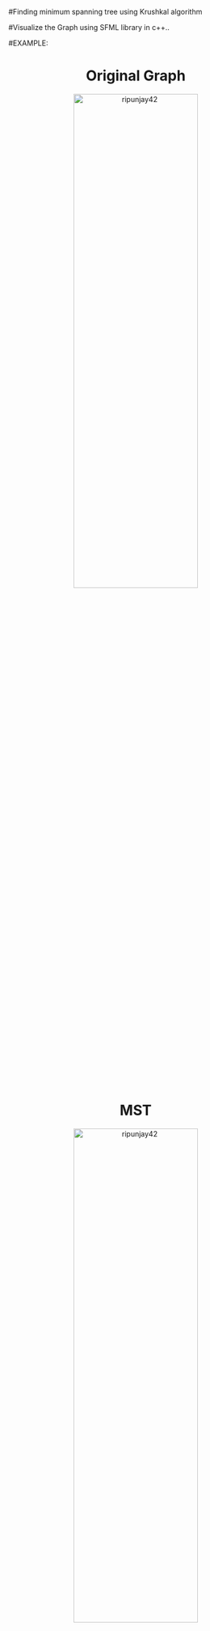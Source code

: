 #Finding minimum spanning tree using Krushkal algorithm

#Visualize the Graph using SFML library in c++..

#EXAMPLE:

<h1 align="center">Original Graph</h1>
<p align="center"> <img width=70% height=50% src="https://i.ibb.co/QrFzyb4/assign-2a.png" alt="ripunjay42" /> </p>

<h1 align="center">MST</h1>
<p align="center"> <img width=70% height=50% src="https://i.ibb.co/vDp8qt8/assign-2b.png" alt="ripunjay42"/> </p>
